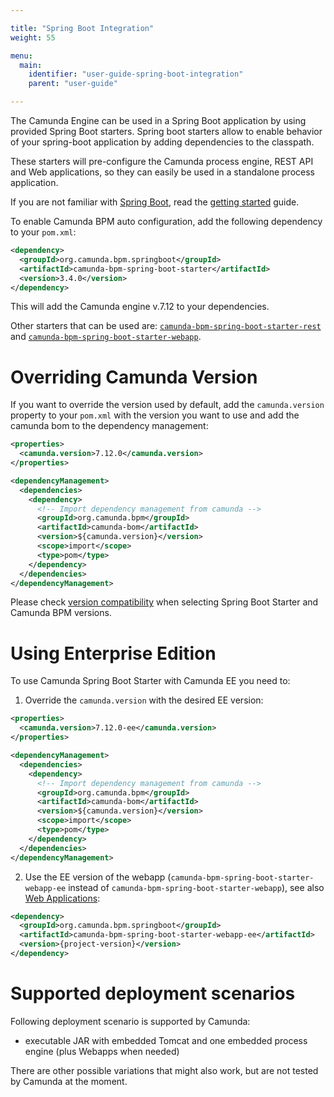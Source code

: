 ```yaml
---

title: "Spring Boot Integration"
weight: 55

menu:
  main:
    identifier: "user-guide-spring-boot-integration"
    parent: "user-guide"

---
```


The Camunda Engine can be used in a Spring Boot application by using provided Spring Boot starters.
Spring boot starters allow to enable behavior of your spring-boot application by adding dependencies to the classpath.

These starters will pre-configure the Camunda process engine, REST API and Web applications, so they can easily be used in a standalone process application.

If you are not familiar with [Spring Boot](http://projects.spring.io/spring-boot/), read the [getting started](http://docs.spring.io/spring-boot/docs/current/reference/htmlsingle/#getting-started) guide.

To enable Camunda BPM auto configuration, add the following dependency to your ```pom.xml```:

```xml
<dependency>
  <groupId>org.camunda.bpm.springboot</groupId>
  <artifactId>camunda-bpm-spring-boot-starter</artifactId>
  <version>3.4.0</version>
</dependency>
```

This will add the Camunda engine v.7.12 to your dependencies.

Other starters that can be used are: [`camunda-bpm-spring-boot-starter-rest`](rest-api) and [`camunda-bpm-spring-boot-starter-webapp`](webapps).

# Overriding Camunda Version

If you want to override the version used by default, add the `camunda.version` property to your `pom.xml` with the version you want
to use and add the camunda bom to the dependency management:

```xml
<properties>
  <camunda.version>7.12.0</camunda.version>
</properties>

<dependencyManagement>
  <dependencies>
    <dependency>
      <!-- Import dependency management from camunda -->
      <groupId>org.camunda.bpm</groupId>
      <artifactId>camunda-bom</artifactId>
      <version>${camunda.version}</version>
      <scope>import</scope>
      <type>pom</type>
    </dependency>
  </dependencies>
</dependencyManagement>
```
Please check [version compatibility](version-compatibility/) when selecting Spring Boot Starter and Camunda BPM versions.

# Using Enterprise Edition

To use Camunda Spring Boot Starter with Camunda EE you need to:

1. Override the `camunda.version` with the desired EE version:

```xml
<properties>
  <camunda.version>7.12.0-ee</camunda.version>
</properties>

<dependencyManagement>
  <dependencies>
    <dependency>
      <!-- Import dependency management from camunda -->
      <groupId>org.camunda.bpm</groupId>
      <artifactId>camunda-bom</artifactId>
      <version>${camunda.version}</version>
      <scope>import</scope>
      <type>pom</type>
    </dependency>
  </dependencies>
</dependencyManagement>
```

2. Use the EE version of the webapp (`camunda-bpm-spring-boot-starter-webapp-ee` instead of `camunda-bpm-spring-boot-starter-webapp`), see also [Web Applications](webapps/):

```xml
<dependency>
  <groupId>org.camunda.bpm.springboot</groupId>
  <artifactId>camunda-bpm-spring-boot-starter-webapp-ee</artifactId>
  <version>{project-version}</version>
</dependency>
```

# Supported deployment scenarios

Following deployment scenario is supported by Camunda:

* executable JAR with embedded Tomcat and one embedded process engine (plus Webapps when needed)

There are other possible variations that might also work, but are not tested by Camunda at the moment.
